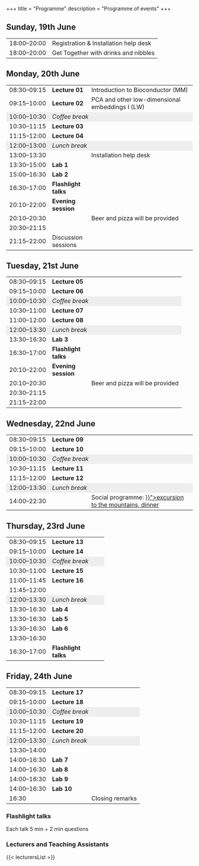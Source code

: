 +++
title = "Programme"
description = "Programme of events"
+++

<div class="row">
<div class="col-sm-offset-1 col-sm-10">
				
## Sunday, 19th June

<table class="programme">
<tbody>
<tr>
<td width="100ex">18:00–20:00</td>
<td>Registration &amp; Installation help desk</td>
</tr>
<tr>
<td>18:00–20:00</td>
<td>Get Together with drinks and nibbles</td>
</tr>
</tbody>
</table>
<h2>Monday, 20th June</h2>
<table class="programme" width="850px">
<tbody>
<tr>
<td width="100ex">08:30–09:15</td>
<td width="90ex"><strong>Lecture 01</strong></td>
<td>Introduction to Bioconductor (MM)</td>
</tr>
<tr>
<td>09:15–10:00</td>
<td><strong>Lecture 02</strong></td>
<td>PCA and other low-dimensional embeddings I (LW)</td>
</tr>
<tr bgcolor="#eeeeee">
<td>10:00–10:30</td>
<td colspan="2"><em>Coffee break</em></td>
</tr>
<tr>
<td>10:30–11:15</td>
<td><strong>Lecture 03</strong></td>
<td></td>
</tr>
<tr>
<td>11:15–12:00</td>
<td><strong>Lecture 04</strong></td>
<td></td>
</tr>
<tr bgcolor="#eeeeee">
<td>12:00–13:00</td>
<td colspan="2"><em>Lunch break</em></td>
</tr>
<tr>
<td>13:00–13:30</td>
<td>&nbsp;</td>
<td>Installation help desk</td>
</tr>
<tr>
<td>13:30–15:00</td>
<td><strong>Lab 1</strong></td>
<td></td>
</tr>
<tr>
<td>15:00–16:30</td>
<td><strong>Lab 2</strong></td>
<td></td>
</tr>
<tr>
<td>16:30–17:00</td>
<td><strong>Flashlight talks</strong></td>
<td>
<ul>
</ul>
</td>
</tr>
<tr>
<td>20:10–22:00</td>
<td><strong>Evening session</strong></td>
<td>&nbsp;</td>
</tr>
<tr>
<td>20:10–20:30</td>
<td>&nbsp;</td>
<td>Beer and pizza will be provided</td>
</tr>
<tr>
<td>20:30–21:15</td>
<td>&nbsp;</td>
<td><ul>
</ul></td>
</tr>
<tr>
<td>21:15–22:00</td>
<td>Discussion sessions</td>
<td><ul>
</ul></td>
</tr>
</tbody>
</table>

## Tuesday, 21st June

<table class="programme" width="850px">
<tbody>
<tr>
<td width="100ex">08:30–09:15</td>
<td width="90ex"><strong>Lecture 05</strong></td>
<td></td>
</tr>
<tr>
<td>09:15–10:00</td>
<td><strong>Lecture 06</strong></td>
<td></td>
</tr>
<tr bgcolor="#eeeeee">
<td>10:00–10:30</td>
<td colspan="2"><em>Coffee break</em></td>
</tr>
<tr>
<td>10:30–11:00</td>
<td><strong>Lecture 07</strong></td>
<td></td>
</tr>
<tr>
<td>11:00–12:00</td>
<td><strong>Lecture 08</strong></td>
<td></td>
</tr>
<tr bgcolor="#eeeeee">
<td>12:00–13:30</td>
<td colspan="2"><em>Lunch break</em></td>
</tr>
<tr>
<td>13:30–16:30</td>
<td><strong>Lab 3</strong></td>
<td></td>
</tr>
<tr>
<td>16:30–17:00</td>
<td><strong>Flashlight talks</strong></td>
<td>
<ul>
</ul>
</td>
</tr>
<tr>
<td>20:10–22:00</td>
<td><strong>Evening session</strong></td>
<td>&nbsp;</td>
</tr>
<tr>
<td>20:10–20:30</td>
<td>&nbsp;</td>
<td>Beer and pizza will be provided</td>
</tr>
<tr>
<td>20:30–21:15</td>
<td>&nbsp;</td>
<td>
<ul>
</ul>
</td>
</tr>
<tr>
<td>21:15–22:00</td>
<td>&nbsp;</td>
<td><ul>
</ul></td>
</tr>
</tbody>
</table>

<h2>Wednesday, 22nd June</h2>
<table class="programme">
<tbody>
<tr>
<td width="100ex">08:30–09:15</td>
<td width="90ex"><strong>Lecture 09</strong></td>
<td></td>
</tr>
<tr>
<td>09:15–10:00</td>
<td><strong>Lecture 10</strong></td>
<td></td>
</tr>
<tr bgcolor="#eeeeee">
<td>10:00–10:30</td>
<td colspan="2"><em>Coffee break</em></td>
</tr>
<tr>
<td>10:30–11:15</td>
<td><strong>Lecture 11</strong></td>
<td></td>
</tr>
<tr>
<td>11:15–12:00</td>
<td><strong>Lecture 12</strong></td>
<td></td>
</tr>
<tr bgcolor="#eeeeee">
<td>12:00–13:30</td>
<td colspan="2"><em>Lunch break</em></td>
</tr>
<tr>
<td>14:00–22:30</td>
<td>&nbsp;</td>
<td>Social programme: <a href="{{< relref "about.md#social" >}}">excursion to the mountains, dinner</a></td>
</tr>
</tbody>
</table>

## Thursday, 23rd June

<table class="programme">
<tbody>
<tr>
<td width="100ex">08:30–09:15</td>
<td width="90ex"><strong>Lecture 13</strong></td>
<td></td>
</tr>
<tr>
<td>09:15–10:00</td>
<td><strong>Lecture 14</strong></td>
<td></td>
</tr>
<tr bgcolor="#eeeeee">
<td>10:00–10:30</td>
<td colspan="2"><em>Coffee break</em></td>
</tr>
<tr>
<td>10:30–11:00</td>
<td><strong>Lecture 15</strong></td>
<td></td>
</tr>
<tr>
<td>11:00–11:45</td>
<td><strong>Lecture 16</strong></td>
<td></td>
</tr>
<tr>
<td>11:45–12:00</td>
<td>&nbsp;</td>
<td></td>
</tr>
<tr bgcolor="#eeeeee">
<td>12:00–13:30</td>
<td colspan="2"><em>Lunch break</em></td>
</tr>
<tr>
<td>13:30–16:30</td>
<td><strong>Lab 4</strong></td>
<td></td>
</tr>
<tr>
<td>13:30–16:30</td>
<td><strong>Lab 5</strong></td>
<td></td>
</tr>
<tr>
<td>13:30–16:30</td>
<td><strong>Lab 6</strong></td>
<td></td>
</tr>
<tr>
<td>13:30–16:30</td>
<td>&nbsp;</td>
<td></td>
</tr>
<tr>
<td>16:30–17:00</td>
<td><strong>Flashlight talks</strong></td>
<td>
<ul>
</ul>
</td>
</tr>
</tbody>
</table>

## Friday, 24th June

<table class="programme">
<tbody>
<tr>
<td width="100ex">08:30–09:15</td>
<td width="90ex"><strong>Lecture 17</strong></td>
<td></td>
</tr>
<tr>
<td>09:15–10:00</td>
<td><strong>Lecture 18</strong></td>
<td></td>
</tr>
<tr bgcolor="#eeeeee">
<td>10:00–10:30</td>
<td colspan="2"><em>Coffee break</em></td>
</tr>
<tr>
<td>10:30–11:15</td>
<td><strong>Lecture 19</strong></td>
<td></td>
</tr>
<tr>
<td>11:15–12:00</td>
<td><strong>Lecture 20</strong></td>
<td></td>
</tr>
<tr bgcolor="#eeeeee">
<td>12:00–13:30</td>
<td colspan="2"><em>Lunch break</em></td>
</tr>
<tr>
<td>13:30–14:00</td>
<td>&nbsp;</td>
<td></td>
</tr>
<tr>
<td>14:00–16:30</td>
<td><strong>Lab 7</strong></td>
<td></td>
</tr>
<tr>
<td>14:00–16:30</td>
<td><strong>Lab 8</strong></td>
<td></td>
</tr>
<tr>
<td>14:00–16:30</td>
<td><strong>Lab 9</strong></td>
<td></td>
</tr>
<tr>
<td>14:00–16:30</td>
<td><strong>Lab 10</strong></td>
<td></td>
</tr>
<tr>
<td>16:30</td>
<td>&nbsp;</td>
<td>Closing remarks</td>
</tr>
</tbody>
</table>

### Flashlight talks

Each talk 5 min + 2 min questions

### Lecturers and Teaching Assistants

{{< lecturersList >}}

</div>
</div>